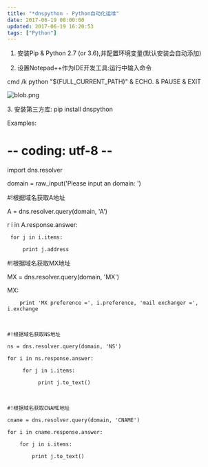 ```yaml
---
title: "*dnspython - Python自动化运维"
date: 2017-06-19 08:00:00
updated: 2017-06-19 16:20:53
tags: ["Python"]
---
```

  1. 安装Pip & Python 2.7 (or 3.6),并配置环境变量(默认安装会自动添加)

  2. 设置Notepad++作为IDE开发工具:运行中输入命令 
 
 
 cmd /k python "$(FULL_CURRENT_PATH)" & ECHO. & PAUSE & EXIT

![blob.png](/uploads/ueditor/php/upload/image/20170619/1497852414.png)

3\. 安装第三方库: pip install dnspython

  

Examples:

 
 
 # -- coding: utf-8 --

 import dns.resolver

 

 domain = raw_input('Please input an domain: ')



 #!根据域名获取A地址

 A = dns.resolver.query(domain, 'A')

r i in A.response.answer:

     for j in i.items:

         print j.address



 #!根据域名获取MX地址

 MX = dns.resolver.query(domain, 'MX')

 MX:

        print 'MX preference =', i.preference, 'mail exchanger =', i.exchange

    

    #!根据域名获取NS地址

    ns = dns.resolver.query(domain, 'NS')

    for i in ns.response.answer:

         for j in i.items:

              print j.to_text()

    

    #!根据域名获取CNAME地址

    cname = dns.resolver.query(domain, 'CNAME')

    for i in cname.response.answer:

        for j in i.items:

            print j.to_text()

  

